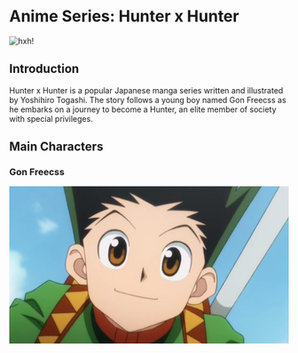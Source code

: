 # Anime Series: Hunter x Hunter
![hxh!](huntermain.jpe)

## Introduction
Hunter x Hunter is a popular Japanese manga series written and illustrated by Yoshihiro Togashi. The story follows a young boy named Gon Freecss as he embarks on a journey to become a Hunter, an elite member of society with special privileges.

## Main Characters
### Gon Freecss
![hxh!](gonfreeces.jpeg)

